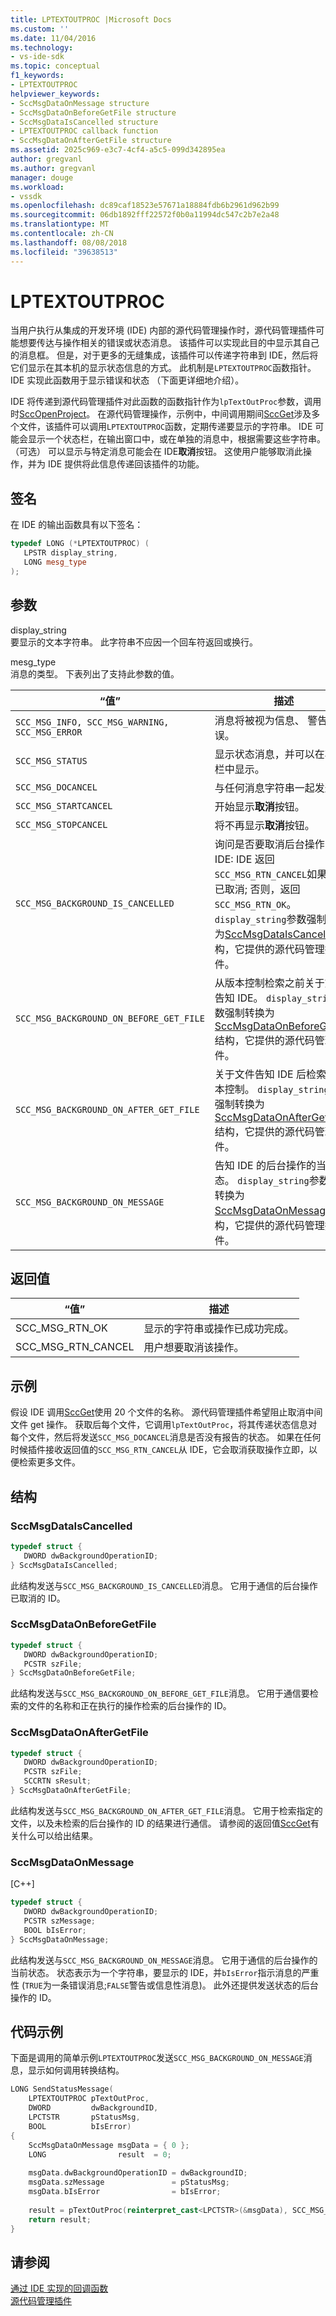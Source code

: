 ```yaml
---
title: LPTEXTOUTPROC |Microsoft Docs
ms.custom: ''
ms.date: 11/04/2016
ms.technology:
- vs-ide-sdk
ms.topic: conceptual
f1_keywords:
- LPTEXTOUTPROC
helpviewer_keywords:
- SccMsgDataOnMessage structure
- SccMsgDataOnBeforeGetFile structure
- SccMsgDataIsCancelled structure
- LPTEXTOUTPROC callback function
- SccMsgDataOnAfterGetFile structure
ms.assetid: 2025c969-e3c7-4cf4-a5c5-099d342895ea
author: gregvanl
ms.author: gregvanl
manager: douge
ms.workload:
- vssdk
ms.openlocfilehash: dc89caf18523e57671a18884fdb6b2961d962b99
ms.sourcegitcommit: 06db1892fff22572f0b0a11994dc547c2b7e2a48
ms.translationtype: MT
ms.contentlocale: zh-CN
ms.lasthandoff: 08/08/2018
ms.locfileid: "39638513"
---
```

# <a name="lptextoutproc"></a>LPTEXTOUTPROC
当用户执行从集成的开发环境 (IDE) 内部的源代码管理操作时，源代码管理插件可能想要传达与操作相关的错误或状态消息。 该插件可以实现此目的中显示其自己的消息框。 但是，对于更多的无缝集成，该插件可以传递字符串到 IDE，然后将它们显示在其本机的显示状态信息的方式。 此机制是`LPTEXTOUTPROC`函数指针。 IDE 实现此函数用于显示错误和状态 （下面更详细地介绍）。  
  
 IDE 将传递到源代码管理插件对此函数的函数指针作为`lpTextOutProc`参数，调用时[SccOpenProject](../extensibility/sccopenproject-function.md)。 在源代码管理操作，示例中，中间调用期间[SccGet](../extensibility/sccget-function.md)涉及多个文件，该插件可以调用`LPTEXTOUTPROC`函数，定期传递要显示的字符串。 IDE 可能会显示一个状态栏，在输出窗口中，或在单独的消息中，根据需要这些字符串。 （可选） 可以显示与特定消息可能会在 IDE**取消**按钮。 这使用户能够取消此操作，并为 IDE 提供将此信息传递回该插件的功能。  
  
## <a name="signature"></a>签名  
 在 IDE 的输出函数具有以下签名：  
  
```cpp  
typedef LONG (*LPTEXTOUTPROC) (  
   LPSTR display_string,  
   LONG mesg_type  
);  
```  
  
## <a name="parameters"></a>参数  
 display_string  
 要显示的文本字符串。 此字符串不应因一个回车符返回或换行。  
  
 mesg_type  
 消息的类型。 下表列出了支持此参数的值。  
  
|“值”|描述|  
|-----------|-----------------|  
|`SCC_MSG_INFO, SCC_MSG_WARNING, SCC_MSG_ERROR`|消息将被视为信息、 警告或错误。|  
|`SCC_MSG_STATUS`|显示状态消息，并可以在状态栏中显示。|  
|`SCC_MSG_DOCANCEL`|与任何消息字符串一起发送。|  
|`SCC_MSG_STARTCANCEL`|开始显示**取消**按钮。|  
|`SCC_MSG_STOPCANCEL`|将不再显示**取消**按钮。|  
|`SCC_MSG_BACKGROUND_IS_CANCELLED`|询问是否要取消后台操作的 IDE: IDE 返回`SCC_MSG_RTN_CANCEL`如果操作已取消; 否则，返回`SCC_MSG_RTN_OK`。 `display_string`参数强制转换为[SccMsgDataIsCancelled](#LinkSccMsgDataIsCancelled)结构，它提供的源代码管理插件。|  
|`SCC_MSG_BACKGROUND_ON_BEFORE_GET_FILE`|从版本控制检索之前关于文件告知 IDE。 `display_string`参数强制转换为[SccMsgDataOnBeforeGetFile](#LinkSccMsgDataOnBeforeGetFile)结构，它提供的源代码管理插件。|  
|`SCC_MSG_BACKGROUND_ON_AFTER_GET_FILE`|关于文件告知 IDE 后检索从版本控制。 `display_string`参数强制转换为[SccMsgDataOnAfterGetFile](#LinkSccMsgDataOnAfterGetFile)结构，它提供的源代码管理插件。|  
|`SCC_MSG_BACKGROUND_ON_MESSAGE`|告知 IDE 的后台操作的当前状态。 `display_string`参数强制转换为[SccMsgDataOnMessage](#LinkSccMsgDataOnMessage)结构，它提供的源代码管理插件。|  
  
## <a name="return-value"></a>返回值  
  
|“值”|描述|  
|-----------|-----------------|  
|SCC_MSG_RTN_OK|显示的字符串或操作已成功完成。|  
|SCC_MSG_RTN_CANCEL|用户想要取消该操作。|  
  
## <a name="example"></a>示例  
 假设 IDE 调用[SccGet](../extensibility/sccget-function.md)使用 20 个文件的名称。 源代码管理插件希望阻止取消中间文件 get 操作。 获取后每个文件，它调用`lpTextOutProc`，将其传递状态信息对每个文件，然后将发送`SCC_MSG_DOCANCEL`消息是否没有报告的状态。 如果在任何时候插件接收返回值的`SCC_MSG_RTN_CANCEL`从 IDE，它会取消获取操作立即，以便检索更多文件。  
  
## <a name="structures"></a>结构  
  
###  <a name="LinkSccMsgDataIsCancelled"></a> SccMsgDataIsCancelled  
  
```cpp  
typedef struct {  
   DWORD dwBackgroundOperationID;  
} SccMsgDataIsCancelled;  
```  
  
 此结构发送与`SCC_MSG_BACKGROUND_IS_CANCELLED`消息。 它用于通信的后台操作已取消的 ID。  
  
###  <a name="LinkSccMsgDataOnBeforeGetFile"></a> SccMsgDataOnBeforeGetFile  
  
```cpp  
typedef struct {  
   DWORD dwBackgroundOperationID;  
   PCSTR szFile;  
} SccMsgDataOnBeforeGetFile;  
```  
  
 此结构发送与`SCC_MSG_BACKGROUND_ON_BEFORE_GET_FILE`消息。 它用于通信要检索的文件的名称和正在执行的操作检索的后台操作的 ID。  
  
###  <a name="LinkSccMsgDataOnAfterGetFile"></a> SccMsgDataOnAfterGetFile  
  
```cpp  
typedef struct {  
   DWORD dwBackgroundOperationID;  
   PCSTR szFile;  
   SCCRTN sResult;  
} SccMsgDataOnAfterGetFile;  
```  
  
 此结构发送与`SCC_MSG_BACKGROUND_ON_AFTER_GET_FILE`消息。 它用于检索指定的文件，以及未检索的后台操作的 ID 的结果进行通信。 请参阅的返回值[SccGet](../extensibility/sccget-function.md)有关什么可以给出结果。  
  
###  <a name="LinkSccMsgDataOnMessage"></a> SccMsgDataOnMessage  
 [C++]  
  
```cpp  
typedef struct {  
   DWORD dwBackgroundOperationID;  
   PCSTR szMessage;  
   BOOL bIsError;  
} SccMsgDataOnMessage;  
```  
  
 此结构发送与`SCC_MSG_BACKGROUND_ON_MESSAGE`消息。 它用于通信的后台操作的当前状态。 状态表示为一个字符串，要显示的 IDE，并`bIsError`指示消息的严重性 (`TRUE`为一条错误消息;`FALSE`警告或信息性消息)。 此外还提供发送状态的后台操作的 ID。  
  
## <a name="code-example"></a>代码示例  
 下面是调用的简单示例`LPTEXTOUTPROC`发送`SCC_MSG_BACKGROUND_ON_MESSAGE`消息，显示如何调用转换结构。  
  
```cpp  
LONG SendStatusMessage(  
    LPTEXTOUTPROC pTextOutProc,  
    DWORD         dwBackgroundID,  
    LPCTSTR       pStatusMsg,  
    BOOL          bIsError)  
{  
    SccMsgDataOnMessage msgData = { 0 };  
    LONG                result  = 0;  
  
    msgData.dwBackgroundOperationID = dwBackgroundID;  
    msgData.szMessage               = pStatusMsg;  
    msgData.bIsError                = bIsError;  
  
    result = pTextOutProc(reinterpret_cast<LPCTSTR>(&msgData), SCC_MSG_BACKGROUND_ON_MESSAGE);  
    return result;  
}  
```  
  
## <a name="see-also"></a>请参阅  
 [通过 IDE 实现的回调函数](../extensibility/callback-functions-implemented-by-the-ide.md)   
 [源代码管理插件](../extensibility/source-control-plug-ins.md)